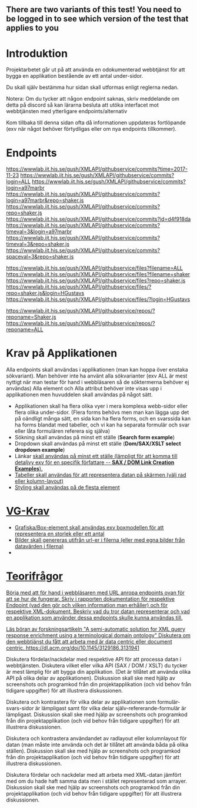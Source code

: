 ## There are two variants of this test! You need to be logged in to see which version of the test that applies to you

# Introduktion

Projektarbetet går ut på att använda en odokumenterad webbtjänst för att bygga en applikation bestående av ett antal under-sidor.

Du skall själv bestämma hur sidan skall utformas enligt reglerna nedan.

Notera: Om du tycker att någon endpoint saknas, skriv meddelande om detta på discord så kan lärarna besluta att utöka interfacet mot webbtjänsten med ytterligare endpoints/alternativ

Kom tillbaka till denna sidan ofta då informationen uppdateras fortlöpande (exv när något behöver förtydligas eller om nya endpoints tillkommer).

# Endpoints

https://wwwlab.iit.his.se/gush/XMLAPI/githubservice/commits?time=2017-11-23
https://wwwlab.iit.his.se/gush/XMLAPI/githubservice/commits?login=ALL
https://wwwlab.iit.his.se/gush/XMLAPI/githubservice/commits?login=a97marbr
https://wwwlab.iit.his.se/gush/XMLAPI/githubservice/commits?login=a97marbr&repo=shaker.js
https://wwwlab.iit.his.se/gush/XMLAPI/githubservice/commits?repo=shaker.js
https://wwwlab.iit.his.se/gush/XMLAPI/githubservice/commits?id=d4f918da
https://wwwlab.iit.his.se/gush/XMLAPI/githubservice/commits?timeval=3&login=a97marbr
https://wwwlab.iit.his.se/gush/XMLAPI/githubservice/commits?timeval=3&repo=shaker.js
https://wwwlab.iit.his.se/gush/XMLAPI/githubservice/commits?spaceval=3&repo=shaker.js

https://wwwlab.iit.his.se/gush/XMLAPI/githubservice/files?filename=ALL
https://wwwlab.iit.his.se/gush/XMLAPI/githubservice/files?filename=shaker
https://wwwlab.iit.his.se/gush/XMLAPI/githubservice/files?repo=shaker.js
https://wwwlab.iit.his.se/gush/XMLAPI/githubservice/files/?repo=shaker.js&login=HGustavs
https://wwwlab.iit.his.se/gush/XMLAPI/githubservice/files/?login=HGustavs

https://wwwlab.iit.his.se/gush/XMLAPI/githubservice/repos/?reponame=Shaker.js
https://wwwlab.iit.his.se/gush/XMLAPI/githubservice/repos/?reponame=ALL

# Krav på Applikationen

Alla endpoints skall användas i applikationen (man kan hoppa över enstaka sökvariant). 
Man behöver inte ha använt alla sökvarianter (exv ALL är mest nyttigt när man testar för hand i webbläsaren så de söktermerna behöver ej användas)
Alla element och Alla attribut behöver inte visas upp i applikationen men huvuddelen skall användas på något sätt.

* Applikationen skall ha flera olika vyer i mera komplexa webb-sidor eller flera olika under-sidor. (Flera forms behövs men man kan lägga upp det på oändligt många sätt, en sida kan ha flera forms, och en svarssida kan ha forms blandat med tabeller, och vi kan ha separata formulär och svar eller låta formulären referera sig själva)
* Sökning skall användas på minst ett ställe (**Search form example**)
* Dropdown skall användas på minst ett ställe (**Dom/SAX/XSLT select dropdown example**)
* Länkar <a href='test.php?id=7243'> skall användas på minst ett ställe (lämpligt för att komma till detaljvy exv för en specifik författare -- **SAX / DOM Link Creation Examples**).
* Tabeller skall användas för att representera datan på skärmen (välj rad eller kolumn-layout)
* Styling skall användas på de flesta element
	
# VG-Krav

* Grafiska/Box-element skall användas exv boxmodellen för att representera en storlek eller ett antal
* Bilder skall genereras utifrån url-er i filerna (eller med egna bilder från datavärden i filerna)
* 

# Teorifrågor

Börja med att för hand i webbläsaren med URL anropa endpoints ovan för att se hur de fungerar. Skriv i rapporten dokumentation för respektive Endpoint (vad den gör och vilken information man erhåller) och för respektive XML-dokument. Beskriv vad du tror datan representerar och vad en applikation som använder dessa endpoints skulle kunna användas till.

Läs böran av forskningsartikeln "A semi-automatic solution for XML query response enrichment using a terminological domain ontology"
Diskutera om den webbtjänst du fått att arbeta med är data centric eller document centric.
https://dl.acm.org/doi/10.1145/3129186.3131941

Diskutera fördelar/nackdelar med respektive API för att processa datan i webbtjänsten. Diskutera vilket eller vilka API (SAX / DOM / XSLT) du tycker är mest lämplig för att bygga din applikation. 
(Det är tillåtet att använda olika API på olika delar av applikationen). Diskussion skall ske med hjälp av screenshots och programkod från din projektapplikation (och vid behov från tidigare uppgifter) för att illustrera diskussionen.

Diskutera och kontrastera för vilka delar av applikationen som formulär-svars-sidor är lämpligast samt för vilka delar själv-refererande-formulär är lämpligast. Diskussion skall ske med hjälp av screenshots och programkod från din projektapplikation (och vid behov från tidigare uppgifter) för att illustrera diskussionen.

Diskutera och kontrastera användandet av radlayout eller kolumnlayout för datan (man måste inte använda och det är tillåtet att använda båda på olika ställen). Diskussion skall ske med hjälp av screenshots och programkod från din projektapplikation (och vid behov från tidigare uppgifter) för att illustrera diskussionen.

Diskutera fördelar och nackdelar med att arbeta med XML-datan jämfört med om du hade haft samma data men i stället representerad som arrayer. Diskussion skall ske med hjälp av screenshots och programkod från din projektapplikation (och vid behov från tidigare uppgifter) för att illustrera diskussionen.
